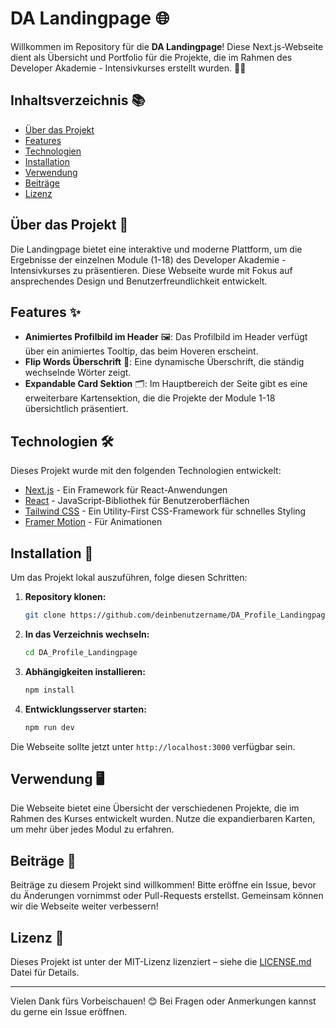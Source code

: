 # DA Landingpage 🌐

Willkommen im Repository für die **DA Landingpage**! Diese Next.js-Webseite dient als Übersicht und Portfolio für die Projekte, die im Rahmen des Developer Akademie - Intensivkurses erstellt wurden. 🧑‍💻

## Inhaltsverzeichnis 📚

- [Über das Projekt](#über-das-projekt-)
- [Features](#features-)
- [Technologien](#technologien-)
- [Installation](#installation-)
- [Verwendung](#verwendung-)
- [Beiträge](#beiträge-)
- [Lizenz](#lizenz-)

## Über das Projekt 📝

Die Landingpage bietet eine interaktive und moderne Plattform, um die Ergebnisse der einzelnen Module (1-18) des Developer Akademie - Intensivkurses zu präsentieren. Diese Webseite wurde mit Fokus auf ansprechendes Design und Benutzerfreundlichkeit entwickelt.

## Features ✨

- **Animiertes Profilbild im Header** 🖼️: Das Profilbild im Header verfügt über ein animiertes Tooltip, das beim Hoveren erscheint.
- **Flip Words Überschrift** 🔄: Eine dynamische Überschrift, die ständig wechselnde Wörter zeigt.
- **Expandable Card Sektion** 🗂️: Im Hauptbereich der Seite gibt es eine erweiterbare Kartensektion, die die Projekte der Module 1-18 übersichtlich präsentiert.

## Technologien 🛠️

Dieses Projekt wurde mit den folgenden Technologien entwickelt:

- [Next.js](https://nextjs.org/) - Ein Framework für React-Anwendungen
- [React](https://reactjs.org/) - JavaScript-Bibliothek für Benutzeroberflächen
- [Tailwind CSS](https://tailwindcss.com/) - Ein Utility-First CSS-Framework für schnelles Styling
- [Framer Motion](https://www.framer.com/motion/) - Für Animationen

## Installation 🚀

Um das Projekt lokal auszuführen, folge diesen Schritten:

1. **Repository klonen:**
   ```bash
   git clone https://github.com/deinbenutzername/DA_Profile_Landingpage.git
   ```
2. **In das Verzeichnis wechseln:**
   ```bash
   cd DA_Profile_Landingpage
   ```
3. **Abhängigkeiten installieren:**
   ```bash
   npm install
   ```
4. **Entwicklungsserver starten:**
   ```bash
   npm run dev
   ```

Die Webseite sollte jetzt unter `http://localhost:3000` verfügbar sein.

## Verwendung 🖥️

Die Webseite bietet eine Übersicht der verschiedenen Projekte, die im Rahmen des Kurses entwickelt wurden. Nutze die expandierbaren Karten, um mehr über jedes Modul zu erfahren.

## Beiträge 🤝

Beiträge zu diesem Projekt sind willkommen! Bitte eröffne ein Issue, bevor du Änderungen vornimmst oder Pull-Requests erstellst. Gemeinsam können wir die Webseite weiter verbessern!

## Lizenz 📄

Dieses Projekt ist unter der MIT-Lizenz lizenziert – siehe die [LICENSE.md](https:///github.com/mariokreitz/DA_Profile_Landingpage/blob/main/LICENSE) Datei für Details.

---

Vielen Dank fürs Vorbeischauen! 😊 Bei Fragen oder Anmerkungen kannst du gerne ein Issue eröffnen.
